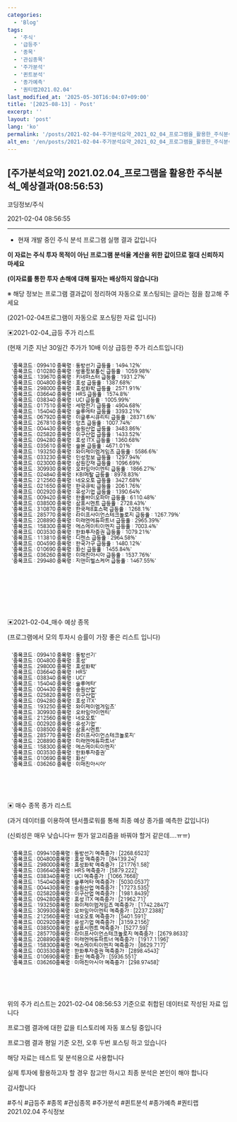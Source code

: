 ```yaml
---
categories:
  - 'Blog'
tags:
  - '주식'
  - '급등주'
  - '종목'
  - '관심종목'
  - '주가분석'
  - '퀸트분석'
  - '종가예측'
  - '퀀티랩2021.02.04'
last_modified_at: '2025-05-30T16:04:07+09:00'
title: '[2025-08-13] - Post'
excerpt: ''
layout: 'post'
lang: 'ko'
permalink: '/posts/2021-02-04-주가분석요약_2021_02_04_프로그램을_활용한_주식분석_예상결과_08_56_53/'
alt_en: '/en/posts/2021-02-04-주가분석요약_2021_02_04_프로그램을_활용한_주식분석_예상결과_08_56_53/'
---
```


## [주가분석요약] 2021.02.04_프로그램을 활용한 주식분석_예상결과(08:56:53)

코딩정보/주식

2021-02-04 08:56:55

* * *

* 현재 개발 중인 주식 분석 프로그램 실행 결과 값입니다

**이 자료는 주식 투자 목적이 아닌 프로그램 분석율 계산을 위한 값이므로 절대 신뢰하지 마세요**

**(이자료를 통한 투자 손해에 대해 필자는 배상하지 않습니다)**

※ 해당 정보는 프로그램 결과값이 정리하여 자동으로 포스팅되는 글라는 점을 참고해 주세요

(2021-02-04프로그램이 자동으로 포스팅한 자료 입니다)

▣2021-02-04_급등 주가 리스트

(현재 기준 지난 30일간 주가가 10배 이상 급등한 주가 리스트입니다)

![](/assets/images/주가분석요약_2021_02_04_프로그램을_활용한_주식분석_예상결과_08_56_53/skyloket_list.png)

▣2021-02-04_매수 예상 종목

(프로그램에서 모의 투자시 승률이 가장 좋은 리스트 입니다)

![](/assets/images/주가분석요약_2021_02_04_프로그램을_활용한_주식분석_예상결과_08_56_53/buy_list.png)

▣ 매수 종목 종가 리스트

(과거 데이터를 이용하여 텐서플로워를 통해 최종 예상 종가를 예측한 값입니다)

(신뢰성은 매우 낮습니다ㅠ 뭔가 알고리즘을 바꿔야 할거 같은데....ㅠㅠ)

![](/assets/images/주가분석요약_2021_02_04_프로그램을_활용한_주식분석_예상결과_08_56_53/stockclose_list.png)

위의 주가 리스트는 2021-02-04 08:56:53 기준으로 취합된 데이터로 작성된 자료 입니다

프로그램 결과에 대한 값을 티스토리에 자동 포스팅 중입니다

프로그램 결과 평일 기준 오전, 오후 두번 포스팅 하고 있습니다

해당 자료는 테스트 및 분석용으로 사용합니다

실제 투자에 활용하고자 할 경우 참고만 하시고 최종 분석은 본인이 해야 합니다

감사합니다

  

#주식 #급등주 #종목 #관심종목 #주가분석 #퀸트분석 #종가예측 #퀀티랩2021.02.04 주식정보


